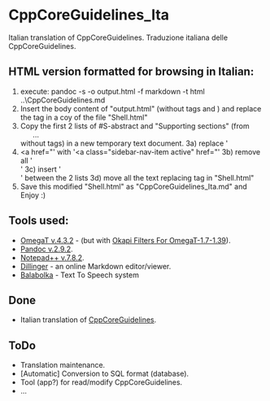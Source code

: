 # CppCoreGuidelines_Ita
Italian translation of CppCoreGuidelines.
Traduzione italiana delle CppCoreGuidelines.

## HTML version formatted for browsing in Italian:

1) execute: pandoc -s -o output.html -f markdown -t html ..\\CppCoreGuidelines.md
2) Insert the body content of "output.html" (without tags <body> and </body>) and replace the tag <InsertOrgBodyHere/> in a coy of the file "Shell.html"
3) Copy the first 2 lists of #S-abstract and "Supporting sections" (from <ul>...</ul> without tags) in a new temporary text document.
	3a) replace '<li><a href="' with '<a class="sidebar-nav-item active" href="'
	3b) remove all '</li>'
	3c) insert '<br/>' between the 2 lists
	3d) move all the text replacing tag <InsertSideBarHere/> in "Shell.html"
4) Save this modified "Shell.html" as "CppCoreGuidelines_Ita.md" and Enjoy :)

## Tools used:

* [OmegaT v.4.3.2](https://omegat.org) - (but with [Okapi Filters For OmegaT-1.7-1.39](https://okapiframework.org/wiki/index.php/Okapi_Filters_Plugin_for_OmegaT)).
* [Pandoc v.2.9.2](https://pandoc.org).
* [Notepad++ v.7.8.2](https://notepad-plus-plus.org).
* [Dillinger](https://dillinger.io) - an online Markdown editor/viewer.
* [Balabolka](http://balabolka.site) - Text To Speech system

## Done

* Italian translation of [CppCoreGuidelines](https://github.com/isocpp/CppCoreGuidelines).

## ToDo

* Translation maintenance.
* [Automatic] Conversion to SQL format (database).
* Tool (app?) for read/modify CppCoreGuidelines.
* ...
